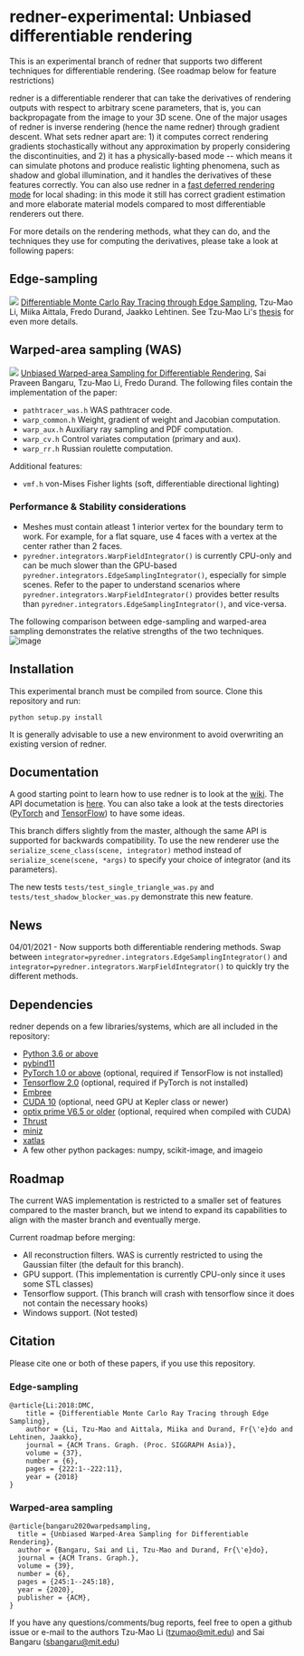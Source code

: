 # redner-experimental: Unbiased differentiable rendering

This is an experimental branch of redner that supports two different techniques for differentiable rendering. (See roadmap below for feature restrictions)

redner is a differentiable renderer that can take the derivatives of rendering outputs with respect to arbitrary scene parameters, that is, you can backpropagate from the image to your 3D scene. One of the major usages of redner is inverse rendering (hence the name redner) through gradient descent. What sets redner apart are: 1) it computes correct rendering gradients stochastically without any approximation by properly considering the discontinuities, and 2) it has a physically-based mode -- which means it can simulate photons and produce realistic lighting phenomena, such as shadow and global illumination, and it handles the derivatives of these features correctly. You can also use redner in a [fast deferred rendering mode](https://colab.research.google.com/github/BachiLi/redner/blob/master/tutorials/fast_local_shading.ipynb) for local shading: in this mode it still has correct gradient estimation and more elaborate material models compared to most differentiable renderers out there.

For more details on the rendering methods, what they can do, and the techniques they use for computing the derivatives, please
take a look at following papers:

## Edge-sampling
![](https://people.csail.mit.edu/tzumao/diffrt/teaser.jpg)
[Differentiable Monte Carlo Ray Tracing through Edge Sampling](https://people.csail.mit.edu/tzumao/diffrt/), Tzu-Mao Li, Miika Aittala, Fredo Durand, Jaakko Lehtinen.
See Tzu-Mao Li's [thesis](https://people.csail.mit.edu/tzumao/phdthesis/phdthesis.pdf) for even more details.

## Warped-area sampling (WAS)
![](https://www.saipraveenb.com/projects/was-2020/teaser.png)
[Unbiased Warped-area Sampling for Differentiable Rendering](https://www.saipraveenb.com/projects/was-2020/), Sai Praveen Bangaru, Tzu-Mao Li, Fredo Durand.
The following files contain the implementation of the paper:

 - `pathtracer_was.h` WAS pathtracer code.
 - `warp_common.h` Weight, gradient of weight and Jacobian computation.
 - `warp_aux.h` Auxiliary ray sampling and PDF computation.
 - `warp_cv.h` Control variates computation (primary and aux).
 - `warp_rr.h` Russian roulette computation.

Additional features:
 - `vmf.h` von-Mises Fisher lights (soft, differentiable directional lighting)

### Performance & Stability considerations
 - Meshes must contain atleast 1 interior vertex for the boundary term to work. For example, for a flat square, use 4 faces with a vertex at the center rather than 2 faces.
 - `pyredner.integrators.WarpFieldIntegrator()` is currently CPU-only and can be much slower than the GPU-based `pyredner.integrators.EdgeSamplingIntegrator()`, especially for simple scenes. Refer to the paper to understand scenarios where `pyredner.integrators.WarpFieldIntegrator()` provides better results than `pyredner.integrators.EdgeSamplingIntegrator()`, and vice-versa.

The following comparison between edge-sampling and warped-area sampling demonstrates the relative strengths of the two techniques.
![image](https://user-images.githubusercontent.com/31557731/113451243-99a25c80-93cf-11eb-913b-828bc0c0258f.png)

## Installation
This experimental branch must be compiled from source.
Clone this repository and run:

```
python setup.py install
```

It is generally advisable to use a new environment to avoid overwriting an existing version of redner.

## Documentation

A good starting point to learn how to use redner is to look at the [wiki](https://github.com/BachiLi/redner/wiki). The API documetation is [here](https://redner.readthedocs.io/en/latest/).
You can also take a look at the tests directories ([PyTorch](tests) and [TensorFlow](tests_tensorflow)) to have some ideas.

This branch differs slightly from the master, although the same API is supported for backwards compatibility.
To use the new renderer use the `serialize_scene_class(scene, integrator)` method instead of `serialize_scene(scene, *args)` to specify your choice of integrator (and its parameters).

The new tests `tests/test_single_triangle_was.py` and `tests/test_shadow_blocker_was.py` demonstrate this new feature.

## News

04/01/2021 - Now supports both differentiable rendering methods. Swap between `integrator=pyredner.integrators.EdgeSamplingIntegrator()` and `integrator=pyredner.integrators.WarpFieldIntegrator()` to quickly try the different methods.

## Dependencies

redner depends on a few libraries/systems, which are all included in the repository:
- [Python 3.6 or above](https://www.python.org)
- [pybind11](https://github.com/pybind/pybind11)
- [PyTorch 1.0 or above](https://pytorch.org) (optional, required if TensorFlow is not installed)
- [Tensorflow 2.0](https://www.tensorflow.org/) (optional, required if PyTorch is not installed)
- [Embree](https://embree.github.io)
- [CUDA 10](https://developer.nvidia.com/cuda-downloads) (optional, need GPU at Kepler class or newer)
- [optix prime V6.5 or older](https://developer.nvidia.com/optix) (optional, required when compiled with CUDA)
- [Thrust](https://thrust.github.io)
- [miniz](https://github.com/richgel999/miniz)
- [xatlas](https://github.com/jpcy/xatlas)
- A few other python packages: numpy, scikit-image, and imageio

## Roadmap

The current WAS implementation is restricted to a smaller set of features compared to the master branch, but we intend to expand its capabilities to align with the master branch and eventually merge.

Current roadmap before merging:
- All reconstruction filters. WAS is currently restricted to using the Gaussian filter (the default for this branch).
- GPU support. (This implementation is currently CPU-only since it uses some STL classes)
- Tensorflow support. (This branch will crash with tensorflow since it does not contain the necessary hooks)
- Windows support. (Not tested)

## Citation
Please cite one or both of these papers, if you use this repository.

### Edge-sampling
```
@article{Li:2018:DMC,
    title = {Differentiable Monte Carlo Ray Tracing through Edge Sampling},
    author = {Li, Tzu-Mao and Aittala, Miika and Durand, Fr{\'e}do and Lehtinen, Jaakko},
    journal = {ACM Trans. Graph. (Proc. SIGGRAPH Asia)},
    volume = {37},
    number = {6},
    pages = {222:1--222:11},
    year = {2018}
}
```

### Warped-area sampling
```
@article{bangaru2020warpedsampling,
  title = {Unbiased Warped-Area Sampling for Differentiable Rendering},
  author = {Bangaru, Sai and Li, Tzu-Mao and Durand, Fr{\'e}do},
  journal = {ACM Trans. Graph.},
  volume = {39},
  number = {6}, 
  pages = {245:1--245:18},
  year = {2020},
  publisher = {ACM},
}
```


If you have any questions/comments/bug reports, feel free to open a github issue or e-mail to the authors Tzu-Mao Li (tzumao@mit.edu) and Sai Bangaru (sbangaru@mit.edu)
